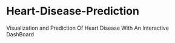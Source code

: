 # Heart-Disease-Prediction
Visualization and Prediction Of Heart Disease With An Interactive DashBoard
